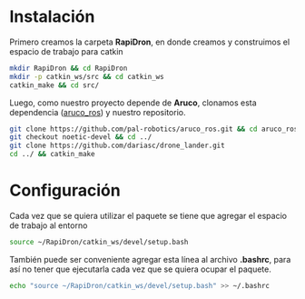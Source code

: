 # Instalación
Primero creamos la carpeta **RapiDron**, en donde creamos y construimos el espacio de trabajo para catkin

```bash
mkdir RapiDron && cd RapiDron
mkdir -p catkin_ws/src && cd catkin_ws 
catkin_make && cd src/
```
Luego, como nuestro proyecto depende de **Aruco**, clonamos esta dependencia ([aruco_ros](https://github.com/pal-robotics/aruco_ros)) y nuestro repositorio.

```bash
git clone https://github.com/pal-robotics/aruco_ros.git && cd aruco_ros
git checkout noetic-devel && cd ../
git clone https://github.com/dariasc/drone_lander.git
cd ../ && catkin_make
```

# Configuración
Cada vez que se quiera utilizar el paquete se tiene que agregar el espacio de trabajo al entorno

```bash
source ~/RapiDron/catkin_ws/devel/setup.bash
```

También puede ser conveniente agregar esta línea al archivo **.bashrc**, para así no tener que ejecutarla cada vez que se quiera ocupar el paquete. 

```bash
echo "source ~/RapiDron/catkin_ws/devel/setup.bash" >> ~/.bashrc
```
